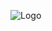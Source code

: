 
![Logo](https://github.com/LaserOnline/docker-nginx-load-balancer-ex1/assets/51033703/7b87b976-4819-4997-b564-d2a78818804b)

